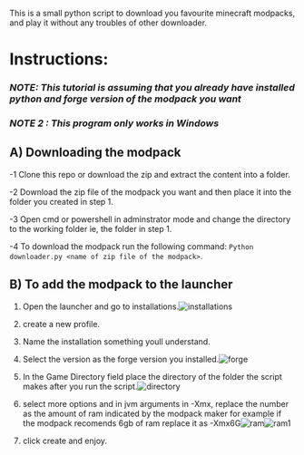 This is a small python script to download you favourite minecraft modpacks, and play it without any troubles of other downloader.

# Instructions:

### *NOTE: This tutorial is assuming that you already have installed python and forge version of the modpack you want*
### *NOTE 2 : This program only works in Windows*

## **A) Downloading the modpack**
    
  -1 Clone this repo or download the zip and extract the content into a folder.

  -2 Download the zip file of the modpack you want and then place it into the folder you created in step 1.

  -3 Open cmd or powershell in adminstrator mode and change the directory to the working folder ie, the folder in step 1.

  -4  To download the modpack run the following command: `Python downloader.py <name of zip file of the modpack>`.

## **B) To add the modpack to the launcher**

  1. Open the launcher and go to installations.![installations](https://i.imgur.com/8WHP7kB.jpg)
    
  2. create a new profile.
    
  3. Name the installation something youll understand.
    
  4. Select the version as the forge version you installed.![forge](https://i.imgur.com/kMF2yiQ.jpg)
    
  5. In the Game Directory field place the directory of the folder the script makes after you run the script.![directory](https://i.imgur.com/lmCCfv2.jpg)
    
  6. select more options and in jvm arguments in -Xmx, replace the number as the amount of ram indicated by the modpack maker for example  if the modpack recomends 6gb of ram replace it as -Xmx6G![ram](https://i.imgur.com/No20cnX.jpg)![ram1](https://i.imgur.com/XGiZuDp.jpg)
    
  7. click create and enjoy.
